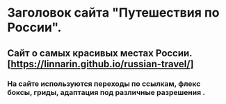 # Заголовок сайта "Путешествия по России".
## Сайт о самых красивых местах России. [https://linnarin.github.io/russian-travel/]
### На сайте используются переходы по ссылкам, флекс боксы, гриды, адаптация под различные разрешения .
